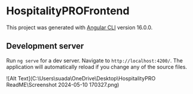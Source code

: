 # HospitalityPROFrontend

This project was generated with [Angular CLI](https://github.com/angular/angular-cli) version 16.0.0.

## Development server

Run `ng serve` for a dev server. Navigate to `http://localhost:4200/`. The application will automatically reload if you change any of the source files.

![Alt Text](C:\Users\suada\OneDrive\Desktop\HospitalityPRO ReadME\Screenshot 2024-05-10 170327.png)





